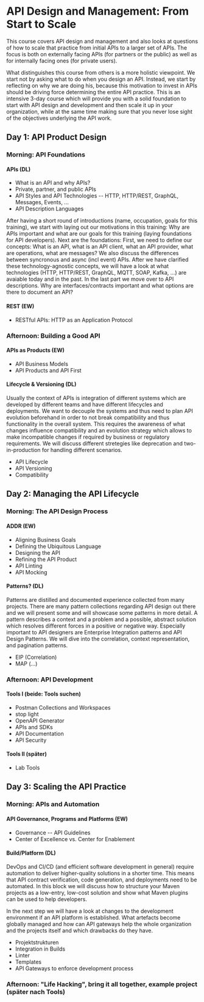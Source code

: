 # API Design and Management: From Start to Scale

This course covers API design and management and also looks at questions of how to scale that practice from initial APIs to a larger set of APIs. The focus is both on externally facing APIs (for partners or the public) as well as for internally facing ones (for private users).

What distinguishes this course from others is a more holistic viewpoint. We start not by asking what to do when you design an API. Instead, we start by reflecting on why we are doing his, because this motivation to invest in APIs should be driving force determining the entire API practice. This is an intensive 3-day course which will provide you with a solid foundation to start with API design and development and then scale it up in your organization, while at the same time making sure that you never lose sight of the objectives underlying the API work.


## Day 1: API Product Design

### Morning: API Foundations

#### APIs (DL)

- What is an API and why APIs?
- Private, partner, and public APIs
- API Styles and API Technologies
-- HTTP, HTTP/REST, GraphQL, Messages, Events, ...
- API Description Languages

After having a short round of introductions (name, occupation, goals for this training), we start with laying out our motivations in this training: Why are APIs important and what are our goals for this training (laying foundations for API developers). Next are the foundations: First, we need to define our concepts: What is an API, what is an API client, what an API provider, what are operations, what are messages? We also discuss the differences between syncronous and async (incl event) APIs. After we have clarified these technology-agnostic concepts, we will have a look at what technologies (HTTP, HTTP/REST, GraphQL, MQTT, SOAP, Kafka, ...) are avaiable today and in the past.  In the last part we move over to API descriptions. Why are interfaces/contracts important and what options are there to document an API?

#### REST (EW)

- RESTful APIs: HTTP as an Application Protocol

### Afternoon: Building a Good API

#### APIs as Products (EW)

- API Business Models
- API Products and API First

#### Lifecycle & Versioning (DL)

Usually the context of APIs is integration of different systems which are developed by different teams and have different lifecycles and deployments. We want to decouple the systems and thus need to plan API evolution beforehand in order to not break compatibility and thus functionality in the overall system. This requires the awareness of what changes influence compatibility and an evolution strategy which allows to make incompatible changes if required by business or regulatory requirements. We will discuss different stretegies like deprecation and two-in-production for handling different scenarios.

- API Lifecycle
- API Versioning
- Compatibility

## Day 2: Managing the API Lifecycle

### Morning: The API Design Process

#### ADDR (EW)

- Aligning Business Goals
- Defining the Ubiquitous Language
- Designing the API
- Refining the API Product
- API Linting
- API Mocking

#### Patterns? (DL)

Patterns are distilled and documented experience collected from many projects. There are many pattern collections regarding API design out there and we will present some and will showcase some patterns in more detail. 
A pattern describes a context and a problem and a possible, abstract solution which resolves different forces in a positive or negative way.
Especially important to API designers are Enterprise Integration patterns and API Design Patterns. We will dive into the correlation, context representation, and pagination patterns.

- EIP (Correlation)
- MAP (...)

### Afternoon: API Development

#### Tools I (beide: Tools suchen)

- Postman Collections and Workspaces
- stop light
- OpenAPI Generator
- APIs and SDKs
- API Documentation
- API Security

#### Tools II (später)

- Lab Tools

## Day 3: Scaling the API Practice

### Morning: APIs and Automation

#### API Governance, Programs and Platforms (EW)

- Governance
-- API Guidelines
- Center of Excellence vs. Center for Enablement

#### Build/Platform (DL)

DevOps and CI/CD (and efficient software development in general) require automation to deliver higher-quality solutions in a shorter time. This means that API contract verification, code generation, and deployments need to be automated. In this block we will discuss how to structure your Maven projects as a low-entry, low-cost solution and show what Maven plugins can be used to help developers.

In the next step we will have a look at changes to the development environment if an API platform is established. What artefacts become globally managed and how can API gateways help the whole organization and the projects itself and which drawbacks do they have.

- Projektstrukturen
- Integration in Builds
- Linter
- Templates
- API Gateways to enforce development process

### Afternoon: "Life Hacking", bring it all together, example project (später nach Tools)

